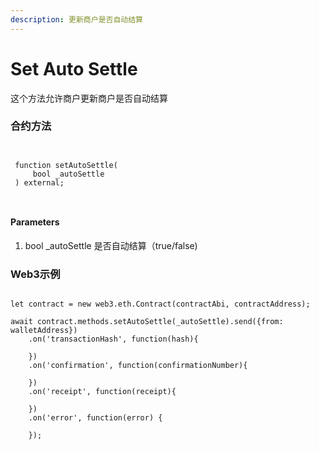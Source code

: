```yaml
---
description: 更新商户是否自动结算
---
```


# Set Auto Settle

这个方法允许商户更新商户是否自动结算

### 合约方法

```
 
 
 function setAutoSettle(
     bool _autoSettle
 ) external;
 
 
```

#### Parameters

1. bool \_autoSettle 是否自动结算（true/false)



### Web3示例

```

let contract = new web3.eth.Contract(contractAbi, contractAddress);

await contract.methods.setAutoSettle(_autoSettle).send({from: walletAddress})
    .on('transactionHash', function(hash){
                
    })
    .on('confirmation', function(confirmationNumber){
        
    })
    .on('receipt', function(receipt){
       
    })
    .on('error', function(error) {
       
    });
    
    
```
